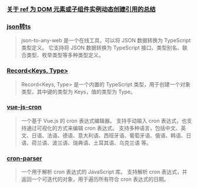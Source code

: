 ### [关于 ref 为 DOM 元素或子组件实例动态创建引用的总结](https://www.cnblogs.com/smile-fanyin/p/18780695)

### [json转ts](https://xietiansheng.github.io/json-to-any-web/)

> json-to-any-web 是一个在线工具，可以将 JSON 数据转换为 TypeScript 类型定义。
> 它支持将 JSON 数据转换为 TypeScript 接口、类型别名、联合类型、枚举类型等多种类型定义。

### [Record<Keys, Type>](https://typescript.p6p.net/typescript-tutorial/utility.html#record-keys-type)

> Record<Keys, Type> 是一个内置的 TypeScript 类型，用于创建一个对象类型，其中键的类型为 Keys，值的类型为 Type。

### [vue-js-cron](https://github.com/abichinger/vue-js-cron)

> 一个基于 Vue.js 的 cron 表达式编辑器。
> 支持手动输入 cron 表达式，也支持通过可视化的方式来编辑 cron 表达式。
> 支持多种语言，包括中文、英文、日语、法语、德语、意大利语、西班牙语、葡萄牙语、俄语、韩语、日语、荷兰语、波兰语、瑞典语、土耳其语、乌克兰语    等。

### [cron-parser](https://github.com/harrisiirak/cron-parser)

> 一个用于解析 cron 表达式的 JavaScript 库。
> 支持解析 cron 表达式，并返回一个可迭代的对象，用于遍历所有符合 cron 表达式的日期。
